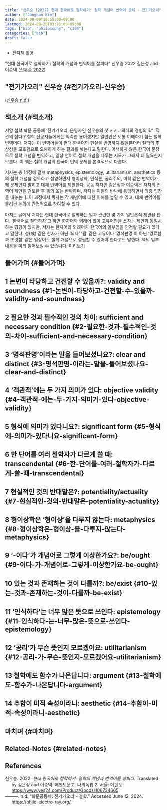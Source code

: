 ```yaml
---
title: "신우승 (2022) 현대 한국어로 철학하기: 철학 개념어 번역어 문제 - 전기가오리"
author: ["Junghan Kim"]
date: 2024-08-09T16:55:00+09:00
lastmod: 2024-09-25T03:21:05+09:00
tags: ["bib", "philosophy", "c104"]
categories: ["bib"]
draft: false
---
```


-   전자책 활용

"현대 한국어로 철학하기: 철학의 개념과 번역어를 살피다" 신우승 2022 김은정 and 이승택 (<a href="#citeproc_bib_item_1">신우승 2022</a>)


## "전기가오리" 신우승 {#전기가오리-신우승}

(<a href="#citeproc_bib_item_2">신우승 n.d.</a>)


## 책소개 {#책소개}

서양 철학 학문 공동체 ‘전기가오리’ 운영자인 신우승의 첫 저서. ‘의식의 경험의 학’ ‘직관의 잡다’? 철학 전공자들에게는 익숙한 용어겠지만 일반인은 도통 이해하기 힘든 철학 번역어다. 저자는 이 번역어들이 현대 한국어의 현실을 반영하지 않을뿐더러 철학의 추상성을 모호함으로 오해하게 하는 결과를 낳는다고 말한다. 어색하지 않은 한국어 문장으로 철학 개념을 번역하고, 일상 언어로 철학 개념을 다루는 시도가 그래서 더 필요한지 모른다. 이 책은 철학 개념의 한국어 번역 문제를 본격적으로 다룬다.

저자는 총 14장에 걸쳐 metaphysics, epistemology, utilitarianism, aesthetics 등의 철학 개념을 검토하고 설명하면서 형이상학, 인식론, 공리주의, 미학 같은 번역어가 왜 문제인지 밝히고 대체 번역어를 제안한다. 공동 저자인 김은정과 이승택은 저자의 번역어 제안을 검토한 후 동의 또는 반박하며, 저자는 이들의 반박에 응답하면서 최종 입장을 내놓는다. 이 과정에서 독자는 각 개념어에 대한 이해를 높일 수 있고, 대체 번역어를 둘러싼 논의에 간접적으로 참여할 수 있다.

마치는 글에서 저자는 현대 한국어로 철학하는 일과 관련한 몇 가지 일반론적 제안을 한다. ‘한국어로 철학하자’고 하면 한자어와 외래어 없이 고유어만을 쓰자는 제안과 동일시하는 경향이 있지만, 저자는 한자어와 외래어가 한국어의 일부임을 인정할 필요가 있다고 말한다. 성(成) 같은 한자가 아닌 ‘되다’ ‘됨’ 같은 고유어나 ‘명석판명’이 아닌 ‘명료함과 또렷함’ 같은 일상어도 철학 개념으로 성립할 수 있어야 한다고도 말한다. 책의 일부 내용을 미리 읽어보실 수 있습니다. 미리보기


## 들어가며 {#들어가며}


## 1 논변이 타당하고 건전할 수 있을까?: validity and soundness {#1-논변이-타당하고-건전할-수-있을까-validity-and-soundness}


## 2 필요한 것과 필수적인 것의 차이: sufficient and necessary condition {#2-필요한-것과-필수적인-것의-차이-sufficient-and-necessary-condition}


## 3 ‘명석판명’이라는 말을 들어보셨나요?: clear and distinct {#3-명석판명-이라는-말을-들어보셨나요-clear-and-distinct}


## 4 ‘객관적’에는 두 가지 의미가 있다: objective validity {#4-객관적-에는-두-가지-의미가-있다-objective-validity}


## 5 형식에 의미가 있다니요?: significant form {#5-형식에-의미가-있다니요-significant-form}


## 6 한 단어를 여러 철학자가 다르게 쓸 때: transcendental {#6-한-단어를-여러-철학자가-다르게-쓸-때-transcendental}


## 7 현실적인 것의 반대말은?: potentiality/actuality {#7-현실적인-것의-반대말은-potentiality-actuality}


## 8 형이상학은 ‘형이상’을 다루지 않는다: metaphysics {#8-형이상학은-형이상-을-다루지-않는다-metaphysics}


## 9 ‘-이다’가 개념어로 그렇게 이상한가요?: be/ought {#9-이다-가-개념어로-그렇게-이상한가요-be-ought}


## 10 있는 것과 존재하는 것이 다를까?: be/exist {#10-있는-것과-존재하는-것이-다를까-be-exist}


## 11 ‘인식하다’는 너무 많은 뜻으로 쓰인다: epistemology {#11-인식하다-는-너무-많은-뜻으로-쓰인다-epistemology}


## 12 ‘공리’가 무슨 뜻인지 모르겠어요: utilitarianism {#12-공리-가-무슨-뜻인지-모르겠어요-utilitarianism}


## 13 철학에도 함수가 나온답니다: argument {#13-철학에도-함수가-나온답니다-argument}


## 14 추함이 미적 속성이라니: aesthetic {#14-추함이-미적-속성이라니-aesthetic}


## 마치며 {#마치며}


## Related-Notes {#related-notes}

## References

<style>.csl-entry{text-indent: -1.5em; margin-left: 1.5em;}</style><div class="csl-bib-body">
  <div class="csl-entry"><a id="citeproc_bib_item_1"></a>신우승. 2022. <i>현대 한국어로 철학하기: 철학의 개념과 번역어를 살피다</i>. Translated by 김은정 and 이승택. 메멘토문고. 나의독법 2. 서울: 메멘토. <a href="https://www.yes24.com/Product/Goods/106734665">https://www.yes24.com/Product/Goods/106734665</a>.</div>
  <div class="csl-entry"><a id="citeproc_bib_item_2"></a>———. n.d. “학문공동체: 전기가오리 - 철학.” Accessed June 12, 2024. <a href="https://philo-electro-ray.org/">https://philo-electro-ray.org/</a>.</div>
</div>
